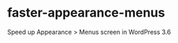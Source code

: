 faster-appearance-menus
=======================

Speed up Appearance > Menus screen in WordPress 3.6
